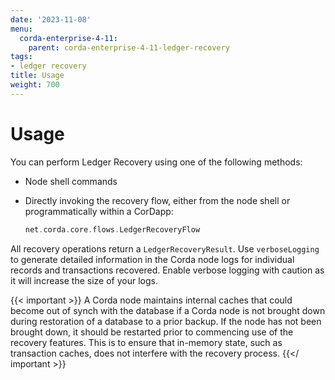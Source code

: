 ```yaml
---
date: '2023-11-08'
menu:
  corda-enterprise-4-11:
    parent: corda-enterprise-4-11-ledger-recovery
tags:
- ledger recovery
title: Usage
weight: 700
---
```


# Usage

You can perform Ledger Recovery using one of the following methods:

* Node shell commands
* Directly invoking the recovery flow, either from the node shell or programmatically within a CorDapp:

  ```kotlin
  net.corda.core.flows.LedgerRecoveryFlow
  ```

All recovery operations return a `LedgerRecoveryResult`.
Use `verboseLogging` to generate detailed information in the Corda node logs for individual records and transactions recovered.
Enable verbose logging with caution as it will increase the size of your logs.

{{< important >}}
A Corda node maintains internal caches that could become out of synch with the database if a Corda node is not brought down during
restoration of a database to a prior backup. If the node has not been brought down, it should be restarted prior to commencing use
of the recovery features.
This is to ensure that in-memory state, such as transaction caches, does not interfere with the recovery process.
{{</ important >}}
